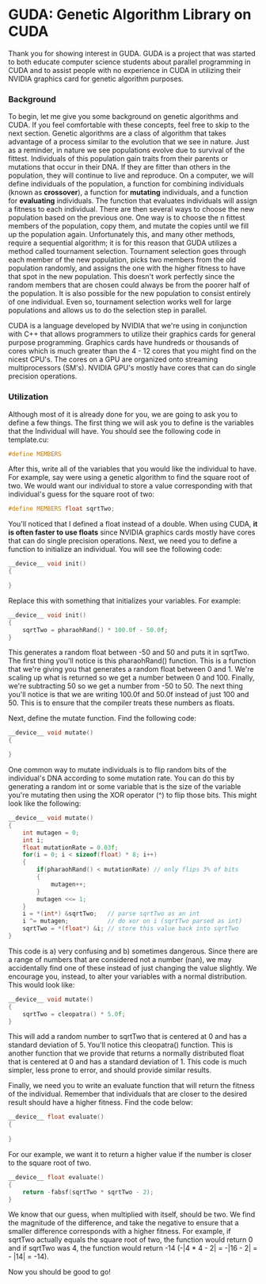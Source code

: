 GUDA: Genetic Algorithm Library on CUDA
=======================================

Thank you for showing interest in GUDA. GUDA is a project that was started to both educate computer science students about parallel programming in CUDA and to assist people with no experience in CUDA in utilizing their NVIDIA graphics card for genetic algorithm purposes.

### Background
To begin, let me give you some background on genetic algorithms and CUDA. If you feel comfortable with these concepts, feel free to skip to the next section. Genetic algorithms are a class of algorithm that takes advantage of a process similar to the evolution that we see in nature. Just as a reminder, in nature we see populations evolve due to survival of the fittest. Individuals of this population gain traits from their parents or mutations that occur in their DNA. If they are fitter than others in the population, they will continue to live and reproduce. On a computer, we will define individuals of the population, a function for combining individuals (known as **crossover**), a function for **mutating** individuals, and a function for **evaluating** individuals. The function that evaluates individuals will assign a fitness to each individual. There are then several ways to choose the new population based on the previous one. One way is to choose the n fittest members of the population, copy them, and mutate the copies until we fill up the population again. Unfortunately this, and many other methods, require a sequential algorithm; it is for this reason that GUDA utilizes a method called tournament selection. Tournament selection goes through each member of the new population, picks two members from the old population randomly, and assigns the one with the higher fitness to have that spot in the new population. This doesn't work perfectly since the random members that are chosen could always be from the poorer half of the population. It is also possible for the new population to consist entirely of one individual. Even so, tournament selection works well for large populations and allows us to do the selection step in parallel.

CUDA is a language developed by NVIDIA that we're using in conjunction with C++ that allows programmers to utilize their graphics cards for general purpose programming. Graphics cards have hundreds or thousands of cores which is much greater than the 4 - 12 cores that you might find on the nicest CPU's. The cores on a GPU are organized onto streaming multiprocessors (SM's). NVIDIA GPU's mostly have cores that can do single precision operations.

### Utilization
Although most of it is already done for you, we are going to ask you to define a few things. The first thing we will ask you to define is the variables that the Individual will have. You should see the following code in template.cu:
```C++
#define MEMBERS
```
After this, write all of the variables that you would like the individual to have. For example, say were using a genetic algorithm to find the square root of two. We would want our individual to store a value corresponding with that individual's guess for the square root of two:
```C++
#define MEMBERS float sqrtTwo;
```
You'll noticed that I defined a float instead of a double. When using CUDA, **it is often faster to use floats** since NVIDIA graphics cards mostly have cores that can do single precision operations. Next, we need you to define a function to initialize an individual. You will see the following code:
```C++
__device__ void init()
{

}
```
Replace this with something that initializes your variables. For example:
```C++
__device__ void init()
{
	sqrtTwo = pharaohRand() * 100.0f - 50.0f;
}
```
This generates a random float between -50 and 50 and puts it in sqrtTwo. The first thing you'll notice is this pharaohRand() function. This is a function that we're giving you that generates a random float between 0 and 1. We're scaling up what is returned so we get a number between 0 and 100. Finally, we're subtracting 50 so we get a number from -50 to 50. The next thing you'll notice is that we are writing 100.0f and 50.0f instead of just 100 and 50. This is to ensure that the compiler treats these numbers as floats.

Next, define the mutate function. Find the following code:
```C++
__device__ void mutate()
{

}
```
One common way to mutate individuals is to flip random bits of the individual's DNA according to some mutation rate. You can do this by generating a random int or some variable that is the size of the variable you're mutating then using the XOR operator (^) to flip those bits. This might look like the following:
```C++
__device__ void mutate()
{
	int mutagen = 0;
	int i;
	float mutationRate = 0.03f;
	for(i = 0; i < sizeof(float) * 8; i++)
	{
		if(pharaohRand() < mutationRate) // only flips 3% of bits
		{
			mutagen++;
		}
		mutagen <<= 1;
	}
	i = *(int*) &sqrtTwo;   // parse sqrtTwo as an int
	i ^= mutagen;           // do xor on i (sqrtTwo parsed as int)
	sqrtTwo = *(float*) &i; // store this value back into sqrtTwo
}
```
This code is a) very confusing and b) sometimes dangerous. Since there are a range of numbers that are considered not a number (nan), we may accidentally find one of these instead of just changing the value slightly. We encourage you, instead, to alter your variables with a normal distribution. This would look like:
```C++
__device__ void mutate()
{
	sqrtTwo = cleopatra() * 5.0f;
}
```
This will add a random number to sqrtTwo that is centered at 0 and has a standard deviation of 5. You'll notice this cleopatra() function. This is another function that we provide that returns a normally distributed float that is centered at 0 and has a standard deviation of 1. This code is much simpler, less prone to error, and should provide similar results.

Finally, we need you to write an evaluate function that will return the fitness of the individual. Remember that individuals that are closer to the desired result should have a higher fitness. Find the code below:
```C++
__device__ float evaluate()
{
	
}
```
For our example, we want it to return a higher value if the number is closer to the square root of two.
```C++
__device__ float evaluate()
{
	return -fabsf(sqrtTwo * sqrtTwo - 2);
}
```
We know that our guess, when multiplied with itself, should be two. We find the magnitude of the difference, and take the negative to ensure that a smaller difference corresponds with a higher fitness. For example, if sqrtTwo actually equals the square root of two, the function would return 0 and if sqrtTwo was 4, the function would return -14 (-|4 * 4 - 2| = -|16 - 2| = - |14| = -14).

Now you should be good to go!